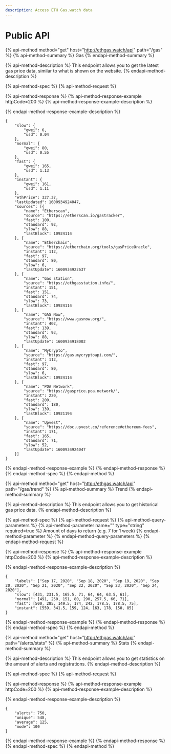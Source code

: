 ```yaml
---
description: Access ETH Gas.watch data
---
```


# Public API

{% api-method method="get" host="http://ethgas.watch/api" path="/gas" %}
{% api-method-summary %}
Gas
{% endapi-method-summary %}

{% api-method-description %}
This endpoint allows you to get the latest gas price data, similar to what is shown on the website.
{% endapi-method-description %}

{% api-method-spec %}
{% api-method-request %}

{% api-method-response %}
{% api-method-response-example httpCode=200 %}
{% api-method-response-example-description %}

{% endapi-method-response-example-description %}

```
{
	"slow": {
		"gwei": 6,
		"usd": 0.04
	},
	"normal": {
		"gwei": 80,
		"usd": 0.55
	},
	"fast": {
		"gwei": 165,
		"usd": 1.13
	},
	"instant": {
		"gwei": 161,
		"usd": 1.11
	},
	"ethPrice": 327.37,
	"lastUpdated": 1600934924047,
	"sources": [{
		"name": "Etherscan",
		"source": "https://etherscan.io/gastracker",
		"fast": 100,
		"standard": 92,
		"slow": 88,
		"lastBlock": 10924114
	}, {
		"name": "Etherchain",
		"source": "https://etherchain.org/tools/gasPriceOracle",
		"instant": 112,
		"fast": 97,
		"standard": 80,
		"slow": 6,
		"lastUpdate": 1600934922637
	}, {
		"name": "Gas station",
		"source": "https://ethgasstation.info/",
		"instant": 151,
		"fast": 151,
		"standard": 74,
		"slow": 73,
		"lastBlock": 10924114
	}, {
		"name": "GAS Now",
		"source": "https://www.gasnow.org/",
		"instant": 402,
		"fast": 139,
		"standard": 93,
		"slow": 88,
		"lastUpdate": 1600934918002
	}, {
		"name": "MyCrypto",
		"source": "https://gas.mycryptoapi.com/",
		"instant": 112,
		"fast": 97,
		"standard": 80,
		"slow": 6,
		"lastBlock": 10924114
	}, {
		"name": "POA Network",
		"source": "https://gasprice.poa.network/",
		"instant": 220,
		"fast": 200,
		"standard": 180,
		"slow": 139,
		"lastBlock": 10921194
	}, {
		"name": "Upvest",
		"source": "https://doc.upvest.co/reference#ethereum-fees",
		"instant": 171,
		"fast": 165,
		"standard": 71,
		"slow": 52,
		"lastUpdate": 1600934924047
	}]
}
```
{% endapi-method-response-example %}
{% endapi-method-response %}
{% endapi-method-spec %}
{% endapi-method %}

{% api-method method="get" host="http://ethgas.watch/api" path="/gas/trend" %}
{% api-method-summary %}
Trend
{% endapi-method-summary %}

{% api-method-description %}
This endpoint allows you to get historical gas price data.
{% endapi-method-description %}

{% api-method-spec %}
{% api-method-request %}
{% api-method-query-parameters %}
{% api-method-parameter name="" type="string" required=true %}
Amount of days to return \(e.g. 7 for 1 week\)
{% endapi-method-parameter %}
{% endapi-method-query-parameters %}
{% endapi-method-request %}

{% api-method-response %}
{% api-method-response-example httpCode=200 %}
{% api-method-response-example-description %}

{% endapi-method-response-example-description %}

```
{
	"labels": ["Sep 17, 2020", "Sep 18, 2020", "Sep 19, 2020", "Sep 20, 2020", "Sep 21, 2020", "Sep 22, 2020", "Sep 23, 2020", "Sep 24, 2020"],
	"slow": [431, 231.5, 165.5, 71, 64, 64, 63.5, 61],
	"normal": [491, 250, 151, 80, 290, 257.5, 66, 71],
	"fast": [500, 285, 149.5, 174, 242, 178.5, 178.5, 75],
	"instant": [559, 341.5, 159, 124, 163, 178, 150, 85]
}
```
{% endapi-method-response-example %}
{% endapi-method-response %}
{% endapi-method-spec %}
{% endapi-method %}

{% api-method method="get" host="http://ethgas.watch/api" path="/alerts/stats" %}
{% api-method-summary %}
Stats
{% endapi-method-summary %}

{% api-method-description %}
This endpoint allows you to get statistics on the amount of alerts and registrations.
{% endapi-method-description %}

{% api-method-spec %}
{% api-method-request %}

{% api-method-response %}
{% api-method-response-example httpCode=200 %}
{% api-method-response-example-description %}

{% endapi-method-response-example-description %}

```
{
	"alerts": 750,
	"unique": 548,
	"average": 125,
	"mode": 100
}
```
{% endapi-method-response-example %}
{% endapi-method-response %}
{% endapi-method-spec %}
{% endapi-method %}

